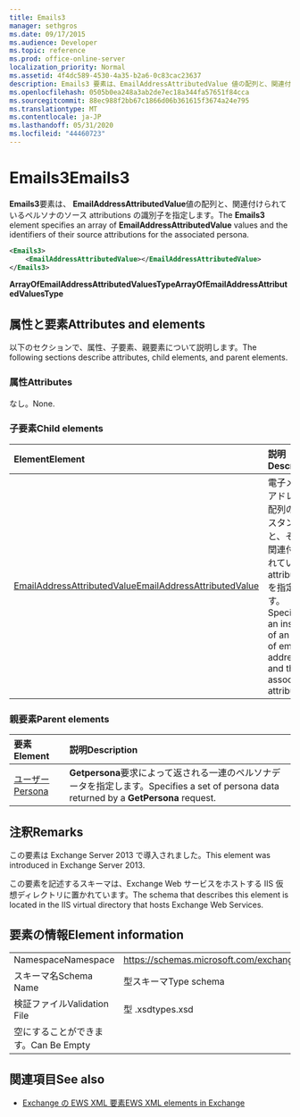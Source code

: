 ```yaml
---
title: Emails3
manager: sethgros
ms.date: 09/17/2015
ms.audience: Developer
ms.topic: reference
ms.prod: office-online-server
localization_priority: Normal
ms.assetid: 4f4dc589-4530-4a35-b2a6-0c83cac23637
description: Emails3 要素は、EmailAddressAttributedValue 値の配列と、関連付けられているペルソナのソース attributions の識別子を指定します。
ms.openlocfilehash: 0505b0ea248a3ab2de7ec18a344fa57651f84cca
ms.sourcegitcommit: 88ec988f2bb67c1866d06b361615f3674a24e795
ms.translationtype: MT
ms.contentlocale: ja-JP
ms.lasthandoff: 05/31/2020
ms.locfileid: "44460723"
---
```

# <a name="emails3"></a><span data-ttu-id="d23b1-103">Emails3</span><span class="sxs-lookup"><span data-stu-id="d23b1-103">Emails3</span></span>

<span data-ttu-id="d23b1-104">**Emails3**要素は、 **EmailAddressAttributedValue**値の配列と、関連付けられているペルソナのソース attributions の識別子を指定します。</span><span class="sxs-lookup"><span data-stu-id="d23b1-104">The **Emails3** element specifies an array of **EmailAddressAttributedValue** values and the identifiers of their source attributions for the associated persona.</span></span> 
  
```XML
<Emails3>
    <EmailAddressAttributedValue></EmailAddressAttributedValue>
</Emails3>
```

 <span data-ttu-id="d23b1-105">**ArrayOfEmailAddressAttributedValuesType**</span><span class="sxs-lookup"><span data-stu-id="d23b1-105">**ArrayOfEmailAddressAttributedValuesType**</span></span>
## <a name="attributes-and-elements"></a><span data-ttu-id="d23b1-106">属性と要素</span><span class="sxs-lookup"><span data-stu-id="d23b1-106">Attributes and elements</span></span>

<span data-ttu-id="d23b1-107">以下のセクションで、属性、子要素、親要素について説明します。</span><span class="sxs-lookup"><span data-stu-id="d23b1-107">The following sections describe attributes, child elements, and parent elements.</span></span>
  
### <a name="attributes"></a><span data-ttu-id="d23b1-108">属性</span><span class="sxs-lookup"><span data-stu-id="d23b1-108">Attributes</span></span>

<span data-ttu-id="d23b1-109">なし。</span><span class="sxs-lookup"><span data-stu-id="d23b1-109">None.</span></span>
  
### <a name="child-elements"></a><span data-ttu-id="d23b1-110">子要素</span><span class="sxs-lookup"><span data-stu-id="d23b1-110">Child elements</span></span>

|<span data-ttu-id="d23b1-111">**Element**</span><span class="sxs-lookup"><span data-stu-id="d23b1-111">**Element**</span></span>|<span data-ttu-id="d23b1-112">**説明**</span><span class="sxs-lookup"><span data-stu-id="d23b1-112">**Description**</span></span>|
|:-----|:-----|
|[<span data-ttu-id="d23b1-113">EmailAddressAttributedValue</span><span class="sxs-lookup"><span data-stu-id="d23b1-113">EmailAddressAttributedValue</span></span>](emailaddressattributedvalue.md) <br/> |<span data-ttu-id="d23b1-114">電子メールアドレスの配列のインスタンスと、それに関連付けられている attributions を指定します。</span><span class="sxs-lookup"><span data-stu-id="d23b1-114">Specifies an instance of an array of email addresses and their associated attributions.</span></span>  <br/> |
   
### <a name="parent-elements"></a><span data-ttu-id="d23b1-115">親要素</span><span class="sxs-lookup"><span data-stu-id="d23b1-115">Parent elements</span></span>

|<span data-ttu-id="d23b1-116">**要素**</span><span class="sxs-lookup"><span data-stu-id="d23b1-116">**Element**</span></span>|<span data-ttu-id="d23b1-117">**説明**</span><span class="sxs-lookup"><span data-stu-id="d23b1-117">**Description**</span></span>|
|:-----|:-----|
|[<span data-ttu-id="d23b1-118">ユーザー</span><span class="sxs-lookup"><span data-stu-id="d23b1-118">Persona</span></span>](persona.md) <br/> |<span data-ttu-id="d23b1-119">**Getpersona**要求によって返される一連のペルソナデータを指定します。</span><span class="sxs-lookup"><span data-stu-id="d23b1-119">Specifies a set of persona data returned by a **GetPersona** request.</span></span>  <br/> |
   
## <a name="remarks"></a><span data-ttu-id="d23b1-120">注釈</span><span class="sxs-lookup"><span data-stu-id="d23b1-120">Remarks</span></span>

<span data-ttu-id="d23b1-121">この要素は Exchange Server 2013 で導入されました。</span><span class="sxs-lookup"><span data-stu-id="d23b1-121">This element was introduced in Exchange Server 2013.</span></span>
  
<span data-ttu-id="d23b1-122">この要素を記述するスキーマは、Exchange Web サービスをホストする IIS 仮想ディレクトリに置かれています。</span><span class="sxs-lookup"><span data-stu-id="d23b1-122">The schema that describes this element is located in the IIS virtual directory that hosts Exchange Web Services.</span></span>
  
## <a name="element-information"></a><span data-ttu-id="d23b1-123">要素の情報</span><span class="sxs-lookup"><span data-stu-id="d23b1-123">Element information</span></span>

|||
|:-----|:-----|
|<span data-ttu-id="d23b1-124">Namespace</span><span class="sxs-lookup"><span data-stu-id="d23b1-124">Namespace</span></span>  <br/> |https://schemas.microsoft.com/exchange/services/2006/types  <br/> |
|<span data-ttu-id="d23b1-125">スキーマ名</span><span class="sxs-lookup"><span data-stu-id="d23b1-125">Schema Name</span></span>  <br/> |<span data-ttu-id="d23b1-126">型スキーマ</span><span class="sxs-lookup"><span data-stu-id="d23b1-126">Type schema</span></span>  <br/> |
|<span data-ttu-id="d23b1-127">検証ファイル</span><span class="sxs-lookup"><span data-stu-id="d23b1-127">Validation File</span></span>  <br/> |<span data-ttu-id="d23b1-128">型 .xsd</span><span class="sxs-lookup"><span data-stu-id="d23b1-128">types.xsd</span></span>  <br/> |
|<span data-ttu-id="d23b1-129">空にすることができます。</span><span class="sxs-lookup"><span data-stu-id="d23b1-129">Can Be Empty</span></span>  <br/> ||
   
## <a name="see-also"></a><span data-ttu-id="d23b1-130">関連項目</span><span class="sxs-lookup"><span data-stu-id="d23b1-130">See also</span></span>



- [<span data-ttu-id="d23b1-131">Exchange の EWS XML 要素</span><span class="sxs-lookup"><span data-stu-id="d23b1-131">EWS XML elements in Exchange</span></span>](ews-xml-elements-in-exchange.md)

